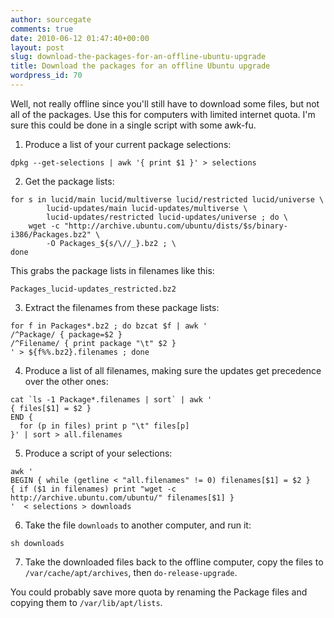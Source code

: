 ```yaml
---
author: sourcegate
comments: true
date: 2010-06-12 01:47:40+00:00
layout: post
slug: download-the-packages-for-an-offline-ubuntu-upgrade
title: Download the packages for an offline Ubuntu upgrade
wordpress_id: 70
---
```


Well, not really offline since you'll still have to download some files, but not all of the packages.  Use this for computers with limited internet quota.  I'm sure this could be done in a single script with some awk-fu.




  1. Produce a list of your current package selections:

    
    
    dpkg --get-selections | awk '{ print $1 }' > selections
    



  2. Get the package lists:

    
    
    for s in lucid/main lucid/multiverse lucid/restricted lucid/universe \
            lucid-updates/main lucid-updates/multiverse \
            lucid-updates/restricted lucid-updates/universe ; do \
        wget -c "http://archive.ubuntu.com/ubuntu/dists/$s/binary-i386/Packages.bz2" \
            -O Packages_${s/\//_}.bz2 ; \
    done
    


This grabs the package lists in filenames like this:  
    
    Packages_lucid-updates_restricted.bz2



  3. Extract the filenames from these package lists:

    
    
    for f in Packages*.bz2 ; do bzcat $f | awk '
    /^Package/ { package=$2 } 
    /^Filename/ { print package "\t" $2 } 
    ' > ${f%%.bz2}.filenames ; done
    



  4. Produce a list of all filenames, making sure the updates get precedence over the other ones:

    
    
    cat `ls -1 Package*.filenames | sort` | awk '
    { files[$1] = $2 }
    END {
      for (p in files) print p "\t" files[p]
    }' | sort > all.filenames
    



  5. Produce a script of your selections:

    
    
    awk '
    BEGIN { while (getline < "all.filenames" != 0) filenames[$1] = $2 }
    { if ($1 in filenames) print "wget -c http://archive.ubuntu.com/ubuntu/" filenames[$1] }
    '  < selections > downloads
    



  6. Take the file `downloads` to another computer, and run it:

    
    
    sh downloads
    



  7. Take the downloaded files back to the offline computer, copy the files to `/var/cache/apt/archives`, then `do-release-upgrade`.


You could probably save more quota by renaming the Package files and copying them to `/var/lib/apt/lists`.

